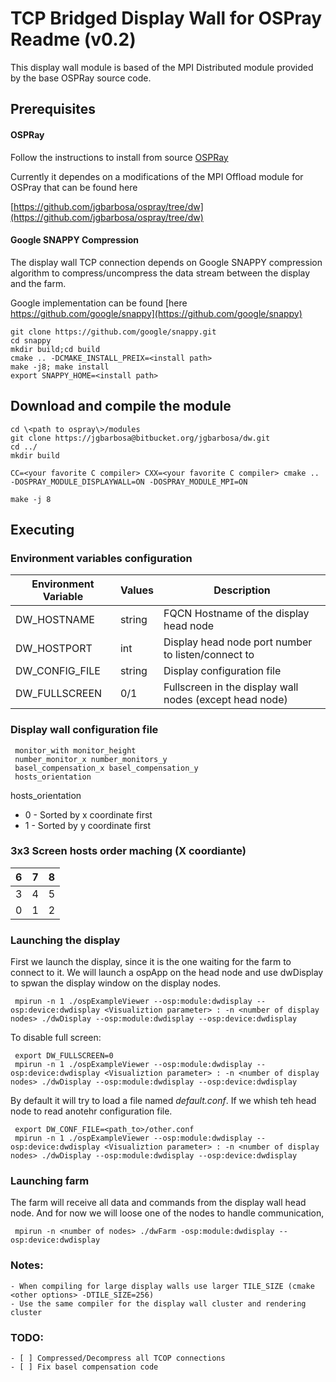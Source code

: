 # TCP Bridged Display Wall for OSPray Readme (v0.2)

This display wall module is based of the MPI Distributed module provided by the base OSPRay source code.

## Prerequisites

#### OSPRay

Follow the instructions to install from source [OSPRay](https://github.com/ospray/OSPRay)

Currently it dependes on a modifications of the MPI Offload module for OSPray that can be
found here

[https://github.com/jgbarbosa/ospray/tree/dw](https://github.com/jgbarbosa/ospray/tree/dw)

#### Google SNAPPY Compression

The display wall TCP connection depends on Google SNAPPY compression algorithm to compress/uncompress the data stream between
the display and the farm.

Google implementation can be found [here https://github.com/google/snappy](https://github.com/google/snappy)

```
git clone https://github.com/google/snappy.git
cd snappy
mkdir build;cd build
cmake .. -DCMAKE_INSTALL_PREIX=<install path>
make -j8; make install
export SNAPPY_HOME=<install path>
```

## Download and compile the module

```
cd \<path to ospray\>/modules
git clone https://jgbarbosa@bitbucket.org/jgbarbosa/dw.git
cd ../
mkdir build

CC=<your favorite C compiler> CXX=<your favorite C compiler> cmake .. -DOSPRAY_MODULE_DISPLAYWALL=ON -DOSPRAY_MODULE_MPI=ON

make -j 8
```


## Executing

### Environment variables configuration

 Environment Variable  |  Values  | Description  |
 --------------------- | -------- | -------------|
 DW_HOSTNAME | string | FQCN Hostname of the display head node |
 DW_HOSTPORT | int | Display head node port number to listen/connect to|
 DW_CONFIG_FILE | string | Display configuration file |
 DW_FULLSCREEN | 0/1 | Fullscreen in the display wall nodes (except head node) |
 
### Display wall configuration file
 
```
 monitor_with monitor_height
 number_monitor_x number_monitors_y
 basel_compensation_x basel_compensation_y
 hosts_orientation
```
 
 hosts_orientation
 * 0 - Sorted by x coordinate first
 * 1 - Sorted by y coordinate first
 
### 3x3 Screen hosts order maching (X coordiante)
 
 |  6  |  7   |  8   |
 |:---:|:----:|:----:|
 |  3  |  4   |  5   |
 |  0  |  1   |  2   |
 
### Launching the display
 
 First we launch the display, since it is the one waiting for the farm to connect to it. We will launch a ospApp on the head node and use dwDisplay to spwan the display
 window on the display nodes. 
 
```
 mpirun -n 1 ./ospExampleViewer --osp:module:dwdisplay --osp:device:dwdisplay <Visualiztion parameter> : -n <number of display nodes> ./dwDisplay --osp:module:dwdisplay --osp:device:dwdisplay
```

To disable full screen:
```
 export DW_FULLSCREEN=0
 mpirun -n 1 ./ospExampleViewer --osp:module:dwdisplay --osp:device:dwdisplay <Visualiztion parameter> : -n <number of display nodes> ./dwDisplay --osp:module:dwdisplay --osp:device:dwdisplay
```

By default it will try to load a file named _default.conf_. If we whish teh head node to read anotehr configuration file.

```
 export DW_CONF_FILE=<path_to>/other.conf
 mpirun -n 1 ./ospExampleViewer --osp:module:dwdisplay --osp:device:dwdisplay <Visualiztion parameter> : -n <number of display nodes> ./dwDisplay --osp:module:dwdisplay --osp:device:dwdisplay
```
 
### Launching farm
The farm will receive all data and commands from the display wall head node. And for now we will loose one of the nodes to handle communication,

```
 mpirun -n <number of nodes> ./dwFarm -osp:module:dwdisplay --osp:device:dwdisplay 
```

### Notes:

    - When compiling for large display walls use larger TILE_SIZE (cmake <other options> -DTILE_SIZE=256)
    - Use the same compiler for the display wall cluster and rendering cluster

### TODO:

    - [ ] Compressed/Decompress all TCOP connections
    - [ ] Fix basel compensation code
